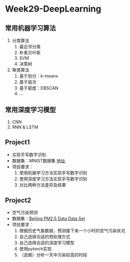 # Week29-DeepLearning
## 常用机器学习算法

1. 分类算法
   1. 最近邻分类
   2. 朴素贝叶斯
   3. SVM
   4. 决策树
2. 聚类算法
   1. 基于划分：k-means
   2. 基于层次
   3. 基于密度：DBSCAN
   4. ...

## 常用深度学习模型
1. CNN
2. RNN & LSTM

## Project1
- 实现手写数字识别
- 数据集：MNIST数据集 [地址](http://yann.lecun.com/exdb/mnist/)
- 项目要求：
   1. 使用机器学习方法实现手写数字识别
   2. 使用深度学习方法实现手写数字识别
   3. 对比两种方法差异及结果

## Project2
- 空气污染预测
- 数据集：[Beijing PM2.5 Data Data Set](https://archive.ics.uci.edu/ml/datasets/Beijing+PM2.5+Data)
- 项目要求：
   1. 根据历史气象数据，预测接下来一个小时的空气污染状况
   2. 自己选择合适的预处理方式
   3. 自己选择合适的深度学习模型
   4. 使用pytorch实现
   5. （选做）分析一天中污染较高的时段
